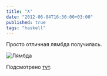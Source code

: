 ```yaml
---
title: "λ"
date: "2012-06-04T16:30:00+03:00"
published: true
tags: "haskell"
---
```


Просто отличная лямбда получилась.

![](http://c358655.r55.cf1.rackcdn.com/lambda.jpg "Лямбда")

Подсмотрено [тут](http://00vapour.deviantart.com/art/Lambda-255693641).